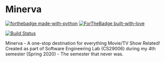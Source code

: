# Minerva
[![forthebadge made-with-python](http://ForTheBadge.com/images/badges/made-with-python.svg)](https://www.python.org/) [![ForTheBadge built-with-love](http://ForTheBadge.com/images/badges/built-with-love.svg)](https://GitHub.com/Naereen/)

[![Build Status](https://travis-ci.org/mukul-mehta/Minerva.svg?branch=master)](https://travis-ci.org/mukul-mehta/Minerva)

Minerva - A one-stop destination for everything Movie/TV Show Related!
Created as part of Software Engineering Lab (CS29006) during my 4th semester (Spring 2020) - The semester that never was. 
